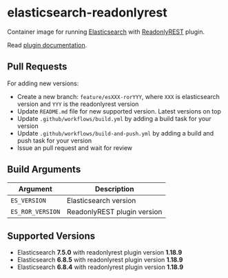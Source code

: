 # elasticsearch-readonlyrest

Container image for running [Elasticsearch](https://www.elastic.co/) with
[ReadonlyREST](https://readonlyrest.com/) plugin.

Read [plugin documentation](https://github.com/beshu-tech/readonlyrest-docs/blob/master/elasticsearch.md).

## Pull Requests

For adding new versions:

* Create a new branch: `feature/esXXX-rorYYY`, where `XXX` is elasticsearch
  version and `YYY` is the readonlyrest version
* Update `README.md` file for new supported version. Latest versions on top
* Update `.github/workflows/build.yml` by adding a build task for your version
* Update `.github/workflows/build-and-push.yml` by adding a build and push task
  for your version
* Issue an pull request and wait for review

## Build Arguments

| Argument         | Description                 |
|------------------|-----------------------------|
| `ES_VERSION`     | Elasticsearch version       |
| `ES_ROR_VERSION` | ReadonlyREST plugin version |

## Supported Versions

* Elasticsearch **7.5.0** with readonlyrest plugin version **1.18.9**
* Elasticsearch **6.8.5** with readonlyrest plugin version **1.18.9**
* Elasticsearch **6.8.4** with readonlyrest plugin version **1.18.9**
